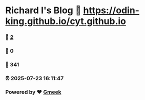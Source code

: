 # Richard Ⅰ's Blog :link: https://odin-king.github.io/cyt.github.io 
### :page_facing_up: [2](https://odin-king.github.io/cyt.github.io/tag.html) 
### :speech_balloon: 0 
### :hibiscus: 341 
### :alarm_clock: 2025-07-23 16:11:47 
### Powered by :heart: [Gmeek](https://github.com/Meekdai/Gmeek)
